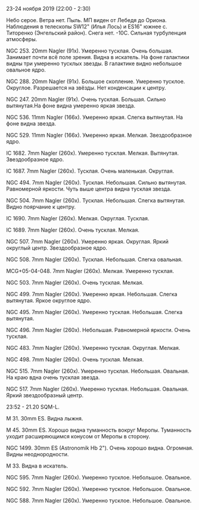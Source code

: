 23-24 ноября 2019 (22:00 - 2:30)

Небо серое. Ветра нет. Пыль. МП виден от Лебедя до Ориона. Наблюдения в телескопы SW12" (Илья Лось) и ES16" южнее с. Титоренко (Энгельский район). Снега нет. -10С. Сильная турбуленция атмосферы.

NGC 253. 20mm Nagler (91x). Умеренно тусклая. Очень большая. Занимает почти всё поле зрения. Видна в искатель. На фоне галактики видны три умеренно тусклых звезды. В галактике видно небольшое овальное ядро.

NGC 288. 20mm Nagler (91x). Большое скопление. Умеренно тусклое. Округлое. Разрешается на звёзды. Нет конденсации к центру.

NGC 247. 20mm Nagler (91x). Очень тусклая. Большая. Сильно вытянутая.На фоне видна умеренно яркая звезда.

NGC 536. 11mm Nagler (166x). Умеренно яркая. Слегка вытянутая. На фоне видна звезда.

NGC 529. 11mm Nagler (166x). Умеренно яркая. Мелкая. Звездообразное ядро.

IC 1682. 7mm Nagler (260x). Умеренно тусклая. Мелкая. Вытянутая. Звездообразное ядро.

IC 1687. 7mm Nagler (260x). Тусклая. Очень маленькая. Округлая.

NGC 494. 7mm Nagler (260x). Тусклая. Небольшая. Сильно вытянутая. Равномерной яркости. Чуть выше центра видна тусклая звезда.

NGC 504. 7mm Nagler (260x). Тусклая. Небольшая. Слегка вытянутая. Видно поярчание к центру.

IC 1690. 7mm Nagler (260x). Мелкая. Округлая. Тусклая.

IC 1689. 7mm Nagler (260x). Очень тусклая. Мелкая.

NGC 507. 7mm Nagler (260x). Умеренно яркая. Округлая. Яркий округлый центр. Звездообразное ядро.

NGC 508. 7mm Nagler (260x). Тусклая. Небольшая. Слегка овальная.

MCG+05-04-048. 7mm Nagler (260x). Мелкая. Умеренно тусклая.

NGC 503. 7mm Nagler (260x). Очень тусклая. Мелкая.

NGC 499. 7mm Nagler (260x). Умеренно яркая. Небольшая. Слегка вытянутая. Яркое округлое ядро.

NGC 495. 7mm Nagler (260x). Умеренно тусклая. Небольшая. Слегка вытянутая.

NGC 496. 7mm Nagler (260x). Небольшая. Равномерной яркости. Очень тусклая.

NGC 483. 7mm Nagler (260x). Умеренно тусклая. Округлая. Мелкая.

NGC 498. 7mm Nagler (260x). Очень тусклая. Мелкая.

NGC 515. 7mm Nagler (260x). Умеренно тусклая. Небольшая. Овальная. На краю вдна очень тусклая звезда.

NGC 517. 7mm Nagler (260x). Умеренно тусклая. Небольшая. Овальная. Яркий звездообразный центр.

23:52 - 21.20 SQM-L.

М 31. 30mm ES. Видна лыжня.

М 45. 30mm ES. Хорошо видна туманность вокруг Меропы. Туманность уходит расширяющимся конусом от Меропы в сторону.

NGC 1499. 30mm ES (Astronomik Hb 2"). Очень хорошо видна. Огромная. Видны неоднородности.

M 33. Видна в искатель.

NGC 595. 7mm Nagler (260x). Умеренно тусклое. Небольшое. Овальное.

NGC 592. 7mm Nagler (260x). Умеренно тусклое. Небольшое. Овальное.

NGC 588. 7mm Nagler (260x). Умеренно тусклое. Небольшое. Овальное.